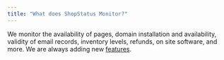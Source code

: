 ```yaml
---
title: "What does ShopStatus Monitor?"
---
```

We monitor the availability of pages, domain installation and availability, validity of email records, inventory levels, refunds, on site software, and more. We are always adding new [features](/pricing).
